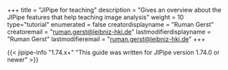 +++
title = "JIPipe for teaching"
description = "Gives an overview about the JIPipe features that help teaching image analysis"
weight = 10
type="tutorial"
enumerated = false
creatordisplayname = "Ruman Gerst"
creatoremail = "ruman.gerst@leibniz-hki.de"
lastmodifierdisplayname = "Ruman Gerst"
lastmodifieremail = "ruman.gerst@leibniz-hki.de"
+++

{{< jipipe-info "1.74.x+" "This guide was written for JIPipe version 1.74.0 or newer" >}}